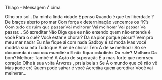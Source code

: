 Thiago - Mensagem Á cima

Olho pro sol..
Da minha linda cidade
E penso
Quando é que ter liberdade ?
De braços aberto pro mar
Com força e determinação vencemos os “K”s
Com tudo de ruim que passar
Vai melhorar
Vai melhorar
Vai passar
Vai passar...
Só acreditar
Não Diga que eu não entendo quem não entende é você
Para o quê?
Você estar Á chorar?
Da na pior porque piorar?
Vem pro meu mar nadar
Eu não fique aí com nada
Sadboy é só moda
Mas você modela sua rota
Tudo que Á de de chorar
Tem Á de se melhorar
Só se desprenda desse seu mundinho
E não fique caladinho
Da ruim? Melhore
Da bom? Melhore
Também!
A Ação de superação
É a mais forte que nem seu coração
Olhe à sua volta
Árvores , praia bela s
Se Á o mundo que cê não vê
Mas pode crê
Quem pode salvar é você
Acredita quem acreditar
Você vai melhorar...
